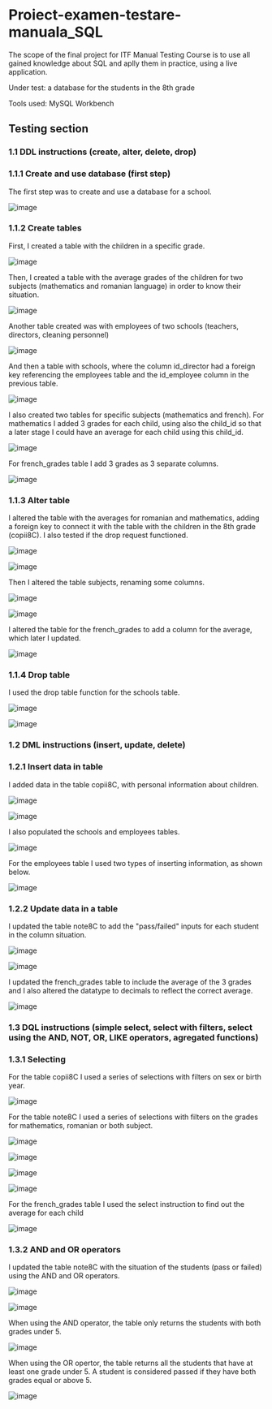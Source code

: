 # Proiect-examen-testare-manuala_SQL

The scope of the final project for ITF Manual Testing Course is to use all gained knowledge about SQL and aplly them in practice, using a live application.

Under test: a database for the students in the 8th grade

Tools used: MySQL Workbench

## Testing section

### 1.1 DDL instructions (create, alter, delete, drop)

### 1.1.1 Create and use database (first step)

The first step was to create and use a database for a school. 

![image](https://github.com/Fulger19/Proiect-examen-testare-manuala_SQL/assets/135150028/7e09fb25-3b62-4be3-acce-139ae0b86010)

### 1.1.2 Create tables

First, I created a table with the children in a specific grade.

![image](https://github.com/Fulger19/Proiect-examen-testare-manuala_SQL/assets/135150028/a593db9b-a723-4fb8-a86c-0f84df5ca199)

Then, I created a table with the average grades of the children for two subjects (mathematics and romanian language) in order to know their situation.

![image](https://github.com/Fulger19/Proiect-examen-testare-manuala_SQL/assets/135150028/099de63f-dd4a-4a25-8b08-f073496765de)

Another table created was with employees of two schools (teachers, directors, cleaning personnel)

![image](https://github.com/Fulger19/Proiect-examen-testare-manuala_SQL/assets/135150028/01c4422f-d0e1-4f10-b664-8da6788a0ada)

And then a table with schools, where the column id_director had a foreign key referencing the employees table and the id_employee column in the previous table. 

![image](https://github.com/Fulger19/Proiect-examen-testare-manuala_SQL/assets/135150028/53dfc86b-091f-446d-80a5-352229d495db)

I also created two tables for specific subjects (mathematics and french). For mathematics I added 3 grades for each child, using also the child_id so that a later stage I could have an average for each child using this child_id.

![image](https://github.com/Fulger19/Proiect-examen-testare-manuala_SQL/assets/135150028/72afa968-0f9e-49e1-9b91-1fcbbb86d23f)

For french_grades table I add 3 grades as 3 separate columns. 

![image](https://github.com/Fulger19/Proiect-examen-testare-manuala_SQL/assets/135150028/5dfdb1d9-9b33-400e-85eb-2075474c2337)


### 1.1.3 Alter table

I altered the table with the averages for romanian and mathematics, adding a foreign key to connect it with the table with the children in the 8th grade (copii8C). I also tested if the drop request functioned. 

![image](https://github.com/Fulger19/Proiect-examen-testare-manuala_SQL/assets/135150028/d48a6435-a429-4abb-be8a-d5bec617477f)

![image](https://github.com/Fulger19/Proiect-examen-testare-manuala_SQL/assets/135150028/37d81a48-6ba1-44b9-9a8b-97ea28f20605)

Then I altered the table subjects, renaming some columns.

![image](https://github.com/Fulger19/Proiect-examen-testare-manuala_SQL/assets/135150028/bf18a794-a08a-48e8-867c-3fe9709ec23f)

![image](https://github.com/Fulger19/Proiect-examen-testare-manuala_SQL/assets/135150028/f83740b7-7f4a-4f5b-bccd-5251e5ad3eb9)

I altered the table for the french_grades to add a column for the average, which later I updated.

![image](https://github.com/Fulger19/Proiect-examen-testare-manuala_SQL/assets/135150028/8135a991-aa74-4532-a1b2-f333c388e303)


### 1.1.4 Drop table

I used the drop table function for the schools table.

![image](https://github.com/Fulger19/Proiect-examen-testare-manuala_SQL/assets/135150028/8441110d-54a8-4c9d-a78e-0b2b8a8bcf92)

![image](https://github.com/Fulger19/Proiect-examen-testare-manuala_SQL/assets/135150028/487ae394-7485-426d-844a-f9b001df0174)


### 1.2 DML instructions (insert, update, delete)

### 1.2.1 Insert data in table

I added data in the table copii8C, with personal information about children.

![image](https://github.com/Fulger19/Proiect-examen-testare-manuala_SQL/assets/135150028/48264c71-38d7-4ac7-9bd6-365fb94d3225)

![image](https://github.com/Fulger19/Proiect-examen-testare-manuala_SQL/assets/135150028/3c1623a2-37ae-4cfc-aac1-e43ff4c63fec)

I also populated the schools and employees tables.

![image](https://github.com/Fulger19/Proiect-examen-testare-manuala_SQL/assets/135150028/4063db9a-5c95-408b-a124-2fa9abd49978)

For the employees table I used two types of inserting information, as shown below.

![image](https://github.com/Fulger19/Proiect-examen-testare-manuala_SQL/assets/135150028/0b1d8a98-dfb4-4210-a5ae-6547676e2d33)


### 1.2.2 Update data in a table

I updated the table note8C to add the "pass/failed" inputs for each student in the column situation.

![image](https://github.com/Fulger19/Proiect-examen-testare-manuala_SQL/assets/135150028/ede906d3-44b9-4fdd-b8c3-8429f8731949)

![image](https://github.com/Fulger19/Proiect-examen-testare-manuala_SQL/assets/135150028/95610725-4c5e-4fdb-b712-43d81257e836)

I updated the french_grades table to include the average of the 3 grades and I also altered the datatype to decimals to reflect the correct average. 

![image](https://github.com/Fulger19/Proiect-examen-testare-manuala_SQL/assets/135150028/fba47c52-ed72-4c1d-ad90-79b9c70d4bab)


### 1.3 DQL instructions (simple select, select with filters, select using the AND, NOT, OR, LIKE operators, agregated functions)

### 1.3.1 Selecting

For the table copii8C I used a series of selections with filters on sex or birth year. 

![image](https://github.com/Fulger19/Proiect-examen-testare-manuala_SQL/assets/135150028/a3bc3aba-8077-4fa5-abb0-4400ba8ddc12)

For the table note8C I used a series of selections with filters on the grades for mathematics, romanian or both subject. 

![image](https://github.com/Fulger19/Proiect-examen-testare-manuala_SQL/assets/135150028/b129d8a8-8ce8-4dff-857d-c93c4c061434)

![image](https://github.com/Fulger19/Proiect-examen-testare-manuala_SQL/assets/135150028/3e62c70c-2c1f-4885-ade3-adfcc328917a)

![image](https://github.com/Fulger19/Proiect-examen-testare-manuala_SQL/assets/135150028/230ea062-892d-48c9-9c3d-dfe72b56a8b7)

![image](https://github.com/Fulger19/Proiect-examen-testare-manuala_SQL/assets/135150028/8175fd06-5082-4ced-a30b-be256288454d)

For the french_grades table I used the select instruction to find out the average for each child

![image](https://github.com/Fulger19/Proiect-examen-testare-manuala_SQL/assets/135150028/fbc597c9-b2d6-461b-9e05-d34a3a30da3f)

### 1.3.2 AND and OR operators

I updated the table note8C with the situation of the students (pass or failed) using the AND and OR operators.

![image](https://github.com/Fulger19/Proiect-examen-testare-manuala_SQL/assets/135150028/ba303ae5-2761-403e-acc8-353d155a5d87)

![image](https://github.com/Fulger19/Proiect-examen-testare-manuala_SQL/assets/135150028/40d8a61e-29b5-4adb-8f43-66288482e0d8)


When using the AND operator, the table only returns the students with both grades under 5. 

![image](https://github.com/Fulger19/Proiect-examen-testare-manuala_SQL/assets/135150028/718d7242-78c4-4d80-afff-18f97906a6f5)

When using the OR opertor, the table returns all the students that have at least one grade under 5. A student is considered passed if they have both grades equal or above 5. 

![image](https://github.com/Fulger19/Proiect-examen-testare-manuala_SQL/assets/135150028/429f8131-b67a-47ac-8c13-82afea9fb068)
